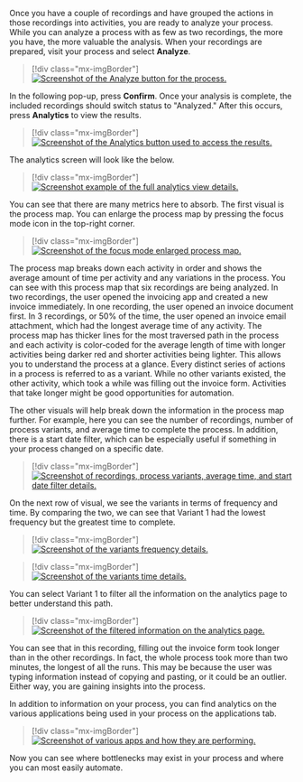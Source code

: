 Once you have a couple of recordings and have grouped the actions in those recordings into activities, you are ready to analyze your process. While you can analyze a process with as few as two recordings, the more you have, the more valuable the analysis. When your recordings are prepared, visit your process and select **Analyze**.

> [!div class="mx-imgBorder"]
> [![Screenshot of the Analyze button for the process.](../media/analyze.png)](../media/analyze.png#lightbox)

In the following pop-up, press **Confirm**. Once your analysis is complete, the included recordings should switch status to "Analyzed." After this occurs, press **Analytics** to view the results.

> [!div class="mx-imgBorder"]
> [![Screenshot of the Analytics button used to access the results.](../media/analytics.png)](../media/analytics.png#lightbox)

The analytics screen will look like the below.

> [!div class="mx-imgBorder"]
> [![Screenshot example of the full analytics view details.](../media/analytics-view.png)](../media/analytics-view.png#lightbox)

You can see that there are many metrics here to absorb. The first visual is the process map. You can enlarge the process map by pressing the focus mode icon in the top-right corner.

> [!div class="mx-imgBorder"]
> [![Screenshot of the focus mode enlarged process map.](../media/focus-mode.png)](../media/focus-mode.png#lightbox)

The process map breaks down each activity in order and shows the average amount of time per activity and any variations in the process. You can see with this process map that six recordings are being analyzed. In two recordings, the user opened the invoicing app and created a new invoice immediately. In one recording, the user opened an invoice document first. In 3 recordings, or 50% of the time, the user opened an invoice email attachment, which had the longest average time of any activity. The process map has thicker lines for the most traversed path in the process and each activity is color-coded for the average length of time with longer activities being darker red and shorter activities being lighter. This allows you to understand the process at a glance. Every distinct series of actions in a process is referred to as a variant. While no other variants existed, the other activity, which took a while was filling out the invoice form. Activities that take longer might be good opportunities for automation.

The other visuals will help break down the information in the process map further. For example, here you can see the number of recordings, number of process variants, and average time to complete the process. In addition, there is a start date filter, which can be especially useful if something in your process changed on a specific date.

> [!div class="mx-imgBorder"]
> [![Screenshot of recordings, process variants, average time, and start date filter details.](../media/details.png)](../media/details.png#lightbox)

On the next row of visual, we see the variants in terms of frequency and time. By comparing the two, we can see that Variant 1 had the lowest frequency but the greatest time to complete.

> [!div class="mx-imgBorder"]
> [![Screenshot of the variants frequency details.](../media/variants-frequency.png)](../media/variants-frequency.png#lightbox)

> [!div class="mx-imgBorder"]
> [![Screenshot of the variants time details.](../media/variants-time.png)](../media/variants-time.png#lightbox)

You can select Variant 1 to filter all the information on the analytics page to better understand this path.

> [!div class="mx-imgBorder"]
> [![Screenshot of the filtered information on the analytics page.](../media/deviation.png)](../media/deviation.png#lightbox)

You can see that in this recording, filling out the invoice form took longer than in the other recordings. In fact, the whole process took more than two minutes, the longest of all the runs. This may be because the user was typing information instead of copying and pasting, or it could be an outlier. Either way, you are gaining insights into the process.

In addition to information on your process, you can find analytics on the various applications being used in your process on the applications tab. 

> [!div class="mx-imgBorder"]
> [![Screenshot of various apps and how they are performing.](../media/analyze-apps.png)](../media/analyze-apps.png#lightbox)

Now you can see where bottlenecks may exist in your process and where you can most easily automate.
